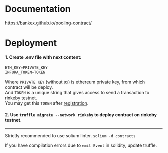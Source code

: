 # Documentation

https://bankex.github.io/pooling-contract/

# Deployment
#### 1. Create .env file with next content:
```javascript
ETH_KEY=PRIVATE_KEY
INFURA_TOKEN=TOKEN
```
Where `PRIVATE KEY` (without `0x`) is ethereum private key, from which contract will be deploy.                           
And `TOKEN` is a unique string that gives access to send a transaction to rinkeby testnet.             
You may get this `TOKEN` after [registration](https://infura.io/).        

#### 2. Use `truffle migrate --network rinkeby` to  deploy contract on rinkeby testnet.
---
Strictly recommended to use solium linter. `solium -d contracts`

If you have compilation errors due to `emit Event` in solidity, update truffle.
